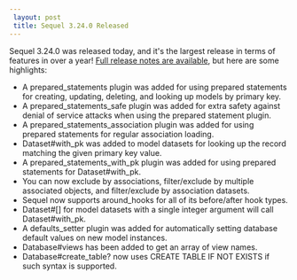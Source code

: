 ```yaml
---
 layout: post
 title: Sequel 3.24.0 Released
---
```


Sequel 3.24.0 was released today, and it's the largest release in terms of features in over a year!  <a href="/rdoc/files/doc/release_notes/3_24_0_txt.html">Full release notes are available</a>, but here are some highlights:

* A prepared_statements plugin was added for using prepared statements for creating, updating, deleting, and looking up models by primary key.
* A prepared_statements_safe plugin was added for extra safety against denial of service attacks when using the prepared statement plugin.
* A prepared_statements_association plugin was added for using prepared statements for regular association loading.
* Dataset#with_pk was added to model datasets for looking up the record matching the given primary key value.
* A prepared_statements_with_pk plugin was added for using prepared statements for Dataset#with_pk.
* You can now exclude by associations, filter/exclude by multiple associated objects, and filter/exclude by association datasets.
* Sequel now supports around_hooks for all of its before/after hook types.
* Dataset#[] for model datasets with a single integer argument will call Dataset#with_pk.
* A defaults_setter plugin was added for automatically setting database default values on new model instances.
* Database#views has been added to get an array of view names.
* Database#create_table? now uses CREATE TABLE IF NOT EXISTS if such syntax is supported.
